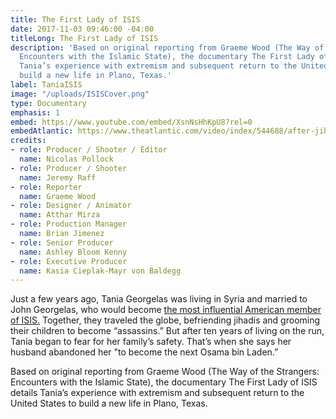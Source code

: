 ```yaml
---
title: The First Lady of ISIS
date: 2017-11-03 09:46:00 -04:00
titleLong: The First Lady of ISIS
description: 'Based on original reporting from Graeme Wood (The Way of the Strangers:
  Encounters with the Islamic State), the documentary The First Lady of ISIS details
  Tania’s experience with extremism and subsequent return to the United States to
  build a new life in Plano, Texas.'
label: TaniaISIS
image: "/uploads/ISISCover.png"
type: Documentary
emphasis: 1
embed: https://www.youtube.com/embed/XsnNsHhKpU8?rel=0
embedAtlantic: https://www.theatlantic.com/video/index/544688/after-jihad-documentary-film/
credits:
- role: Producer / Shooter / Editor
  name: Nicolas Pollock
- role: Producer / Shooter
  name: Jeremy Raff
- role: Reporter
  name: Graeme Wood
- role: Designer / Animator
  name: Atthar Mirza
- role: Production Manager
  name: Brian Jimenez
- role: Senior Producer
  name: Ashley Bloom Kenny
- role: Executive Producer
  name: Kasia Cieplak-Mayr von Baldegg
---
```


Just a few years ago, Tania Georgelas was living in Syria and married to John Georgelas, who would become [the most influential American member of ISIS.](https://www.theatlantic.com/magazine/archive/2017/03/the-american-leader-in-the-islamic-state/510872/) Together, they traveled the globe, befriending jihadis and grooming their children to become “assassins.” But after ten years of living on the run, Tania began to fear for her family’s safety. That’s when she says her husband abandoned her "to become the next Osama bin Laden.” 

Based on original reporting from Graeme Wood (The Way of the Strangers: Encounters with the Islamic State), the documentary The First Lady of ISIS details Tania’s experience with extremism and subsequent return to the United States to build a new life in Plano, Texas.